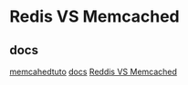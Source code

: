 # Redis VS Memcached

## docs 

[memcahedtuto](https://www.tutorialspoint.com/memcached/memcached_set_data.htm)
[docs](https://docs.memcached.org/protocols/basic/)
[Reddis VS Memcached](https://www.youtube.com/watch?v=Gyy1SiE8avE)
